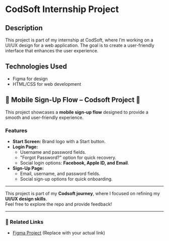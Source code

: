 # CodSoft Internship Project

## Description
This project is part of my internship at CodSoft, where I’m working on a UI/UX design for a web application. The goal is to create a user-friendly interface that enhances the user experience.

## Technologies Used
- Figma for design
- HTML/CSS for web development

## 📱 Mobile Sign-Up Flow – Codsoft Project 🚀  

This project showcases a **mobile sign-up flow** designed to provide a smooth and user-friendly experience. 

### Features  
- **Start Screen:** Brand logo with a Start button.  
- **Login Page:**  
  - Username and password fields.  
  - "Forgot Password?" option for quick recovery.  
  - Social login options: **Facebook, Apple ID, and Email**.  
- **Sign-Up Page:**  
  - Email, username, and password fields.  
  - Social sign-up options for quick onboarding.  

---

This project is part of my **Codsoft journey**, where I focused on refining my **UI/UX design skills**.  
Feel free to explore the repo and provide feedback!

---

### 🔗 Related Links  
- [Figma Project](#) (Replace with your actual link)

